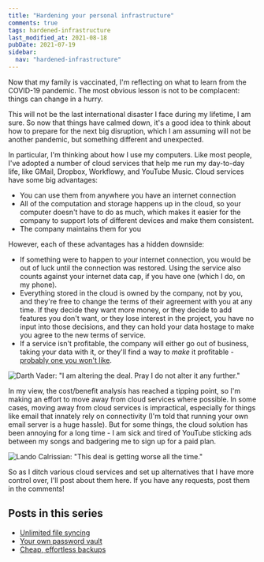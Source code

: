 ```yaml
---
title: "Hardening your personal infrastructure"
comments: true
tags: hardened-infrastructure
last_modified_at: 2021-08-18
pubDate: 2021-07-19
sidebar:
  nav: "hardened-infrastructure"
---
```


Now that my family is vaccinated, I'm reflecting on what to learn from the COVID-19 pandemic. The most obvious lesson is not to be complacent: things can change in a hurry.

This will not be the last international disaster I face during my lifetime, I am sure. So now that things have calmed down, it's a good idea to think about how to prepare for the next big disruption, which I am assuming will not be another pandemic, but something different and unexpected.

In particular, I'm thinking about how I use my computers. Like most people, I've adopted a number of cloud services that help me run my day-to-day life, like GMail, Dropbox, Workflowy, and YouTube Music. Cloud services have some big advantages:
- You can use them from anywhere you have an internet connection
- All of the computation and storage happens up in the cloud, so your computer doesn't have to do as much, which makes it easier for the company to support lots of different devices and make them consistent.
- The company maintains them for you

However, each of these advantages has a hidden downside:
- If something were to happen to your internet connection, you would be out of luck until the connection was restored. Using the service also counts against your internet data cap, if you have one (which I do, on my phone).
- Everything stored in the cloud is owned by the company, not by you, and they're free to change the terms of their agreement with you at any time. If they decide they want more money, or they decide to add features you don't want, or they lose interest in the project, you have no input into those decisions, and they can hold your data hostage to make you agree to the new terms of service.
- If a service isn't profitable, the company will either go out of business, taking your data with it, or they'll find a way to _make_ it profitable - [probably one you won't like](https://en.wikipedia.org/wiki/Surveillance_capitalism).

<img class="meme" src="{{ '/assets/2021-07-19/vader.png' | absolute_url }}" alt='Darth Vader: "I am altering the deal. Pray I do not alter it any further."' />

In my view, the cost/benefit analysis has reached a tipping point, so I'm making an effort to move away from cloud services where possible. In some cases, moving away from cloud services is impractical, especially for things like email that innately rely on connectivity (I'm told that running your own email server is a huge hassle). But for some things, the cloud solution has been annoying for a long time - I am sick and tired of YouTube sticking ads between my songs and badgering me to sign up for a paid plan.

<img class="meme" src="{{ '/assets/2021-07-19/lando.jpg' | absolute_url }}" alt='Lando Calrissian: "This deal is getting worse all the time."' />

So as I ditch various cloud services and set up alternatives that I have more control over, I'll post about them here. If you have any requests, post them in the comments!

## Posts in this series

- [Unlimited file syncing](/blog/Hardened-file-syncing)
- [Your own password vault](/blog/Hardened-password-vault)
- [Cheap, effortless backups](/blog/Hardened-backups)
